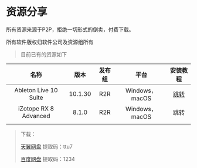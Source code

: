 # 资源分享

所有资源来源于P2P，拒绝一切形式的倒卖，付费下载。  

所有软件版权归软件公司及资源组所有

> 目前已有的资源如下

|         名称          |  版本   | 发布组 |      平台      |                           安装教程                           |
| :-------------------: | :-----: | :----: | :------------: | :----------------------------------------------------------: |
| Ableton Live 10 Suite | 10.1.30 |  R2R   | Windows，macOS | [跳转](https://bluedoc.io/shironomonogatari/tutorialall/ableton-live-instutorial) |
| iZotope RX 8 Advanced |  8.1.0  |  R2R   | Windows，macOS |                             跳转                             |
|                       |         |        |                |                                                              |

> 下载：
>
> [天翼网盘](https://cloud.189.cn/t/IRjMz2nyaAR3)    提取码：ttu7
>
> [百度网盘](https://pan.baidu.com/s/1foTFRr9JpEpttPoj9fDyqQ)    提取码：1234
